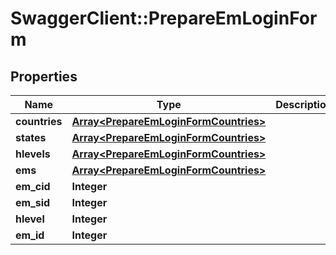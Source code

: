 # SwaggerClient::PrepareEmLoginForm

## Properties
Name | Type | Description | Notes
------------ | ------------- | ------------- | -------------
**countries** | [**Array&lt;PrepareEmLoginFormCountries&gt;**](PrepareEmLoginFormCountries.md) |  | [optional] 
**states** | [**Array&lt;PrepareEmLoginFormCountries&gt;**](PrepareEmLoginFormCountries.md) |  | [optional] 
**hlevels** | [**Array&lt;PrepareEmLoginFormCountries&gt;**](PrepareEmLoginFormCountries.md) |  | [optional] 
**ems** | [**Array&lt;PrepareEmLoginFormCountries&gt;**](PrepareEmLoginFormCountries.md) |  | [optional] 
**em_cid** | **Integer** |  | [optional] 
**em_sid** | **Integer** |  | [optional] 
**hlevel** | **Integer** |  | [optional] 
**em_id** | **Integer** |  | [optional] 

